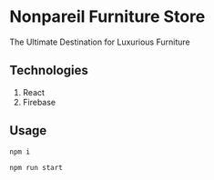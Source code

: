 # Nonpareil Furniture Store
The Ultimate Destination for Luxurious Furniture

## Technologies
1. React
2. Firebase

## Usage
```
npm i
```
```
npm run start
```
